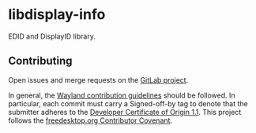 # libdisplay-info

EDID and DisplayID library.

## Contributing

Open issues and merge requests on the [GitLab project].

In general, the [Wayland contribution guidelines] should be followed. In
particular, each commit must carry a Signed-off-by tag to denote that the
submitter adheres to the [Developer Certificate of Origin 1.1]. This project
follows the [freedesktop.org Contributor Covenant].

[GitLab project]: https://gitlab.freedesktop.org/emersion/libdisplay-info
[Wayland contribution guidelines]: https://gitlab.freedesktop.org/wayland/wayland/-/blob/main/CONTRIBUTING.md
[Developer Certificate of Origin 1.1]: https://developercertificate.org/
[freedesktop.org Contributor Covenant]: https://www.freedesktop.org/wiki/CodeOfConduct/
